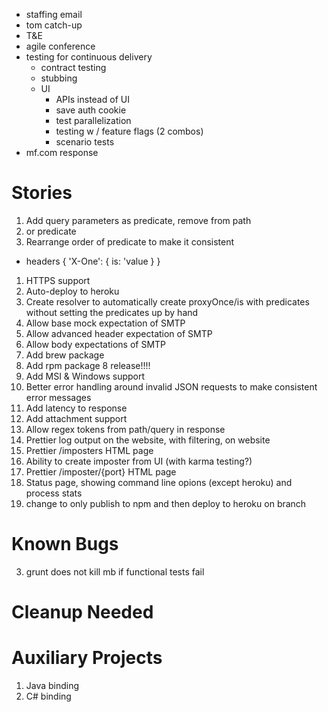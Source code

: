 - staffing email
- tom catch-up
- T&E
- agile conference
 - testing for continuous delivery
   - contract testing
   - stubbing
   - UI
     - APIs instead of UI
     - save auth cookie
     - test parallelization
     - testing w / feature flags (2 combos)
     - scenario tests
- mf.com response


Stories
=======
1. Add query parameters as predicate, remove from path
1. or predicate
1. Rearrange order of predicate to make it consistent
  - headers { 'X-One': { is: 'value } }
1. HTTPS support
1. Auto-deploy to heroku
2. Create resolver to automatically create proxyOnce/is with predicates without
  setting the predicates up by hand
3. Allow base mock expectation of SMTP
4. Allow advanced header expectation of SMTP
5. Allow body expectations of SMTP
6. Add brew package
7. Add rpm package
8 release!!!!
8. Add MSI & Windows support
9. Better error handling around invalid JSON requests to make consistent error messages
1. Add latency to response
1. Add attachment support
1. Allow regex tokens from path/query in response
20. Prettier log output on the website, with filtering, on website
21. Prettier /imposters HTML page
22. Ability to create imposter from UI (with karma testing?)
23. Prettier /imposter/{port} HTML page
24. Status page, showing command line opions (except heroku) and process stats
25. change to only publish to npm and then deploy to heroku on branch

Known Bugs
==========
3. grunt does not kill mb if functional tests fail

Cleanup Needed
==============

Auxiliary Projects
==================
1. Java binding
2. C# binding
